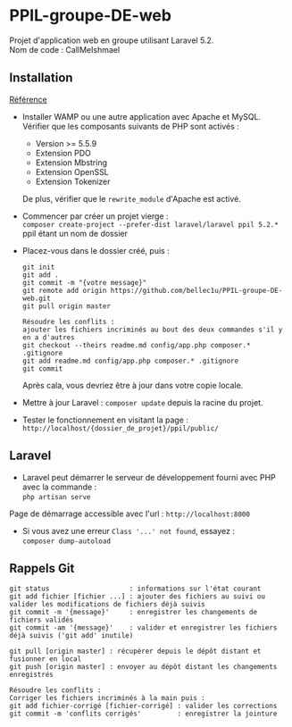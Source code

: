 # PPIL-groupe-DE-web

Projet d'application web en groupe utilisant Laravel 5.2.  
Nom de code : CallMeIshmael

## Installation

[Référence](https://openclassrooms.com/courses/decouvrez-le-framework-php-laravel-1/installation-et-organisation-1)

- Installer WAMP ou une autre application avec Apache et MySQL.  
  Vérifier que les composants suivants de PHP sont activés :
    - Version >= 5.5.9
    - Extension PDO
    - Extension Mbstring
    - Extension OpenSSL
    - Extension Tokenizer

  De plus, vérifier que le `rewrite_module` d'Apache est activé.

- Commencer par créer un projet vierge :  
`composer create-project --prefer-dist laravel/laravel ppil 5.2.*` ppil étant un nom de dossier

- Placez-vous dans le dossier créé, puis :  
  ```
  git init
  git add .
  git commit -m "{votre message}"
  git remote add origin https://github.com/bellec1u/PPIL-groupe-DE-web.git
  git pull origin master

  Résoudre les conflits :
  ajouter les fichiers incriminés au bout des deux commandes s'il y en a d'autres
  git checkout --theirs readme.md config/app.php composer.* .gitignore
  git add readme.md config/app.php composer.* .gitignore
  git commit
  ```
  Après cala, vous devriez être à jour dans votre copie locale.

- Mettre à jour Laravel : `composer update` depuis la racine du projet.

- Tester le fonctionnement en visitant la page : `http://localhost/{dossier_de_projet}/ppil/public/`

## Laravel

- Laravel peut démarrer le serveur de développement fourni avec PHP avec la commande :  
`php artisan serve`

Page de démarrage accessible avec l'url : `http://localhost:8000`

- Si vous avez une erreur `Class '...' not found`, essayez :  
`composer dump-autoload`


## Rappels Git

```
git status                    : informations sur l'état courant
git add fichier [fichier ...] : ajouter des fichiers au suivi ou valider les modifications de fichiers déjà suivis
git commit -m '{message}'     : enregistrer les changements de fichiers validés
git commit -am '{message}'    : valider et enregistrer les fichiers déjà suivis ('git add' inutile)

git pull [origin master] : récupérer depuis le dépôt distant et fusionner en local
git push [origin master] : envoyer au dépôt distant les changements enregistrés

Résoudre les conflits :
Corriger les fichiers incriminés à la main puis :
git add fichier-corrigé [fichier-corrigé] : valider les corrections
git commit -m 'conflits corrigés'         : enregistrer la jointure
```

